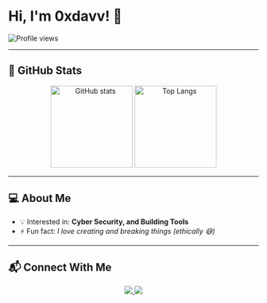 # Hi, I'm 0xdavv! 👋  

![Profile views](https://komarev.com/ghpvc/?username=0xdavv&label=Profile%20views&color=blue&style=flat)

---

## 🚀 GitHub Stats  

<p align="center">
  <img src="https://github-readme-stats.vercel.app/api?username=0xdavv&show_icons=true&theme=radical" alt="GitHub stats" height="165"/>
  <img src="https://github-readme-stats.vercel.app/api/top-langs/?username=0xdavv&layout=compact&theme=radical" alt="Top Langs" height="165"/>
</p>

---


## 💻 About Me  
   
- 💡 Interested in: **Cyber Security, and Building Tools**  
- ⚡ Fun fact: *I love creating and breaking things (ethically 😅)*  

---

## 📬 Connect With Me  

<p align="center">
  <a href="https://www.instagram.com/0xdavv/" target="_blank">
    <img src="https://img.shields.io/badge/Instagram-E4405F?style=for-the-badge&logo=instagram&logoColor=white"/>
  </a>
  <a href="https://adenuga-david.vercel.app" target="_blank">
    <img src="https://img.shields.io/badge/Portfolio-000000?style=for-the-badge&logo=About.me&logoColor=white"/>
  </a>
</p>

